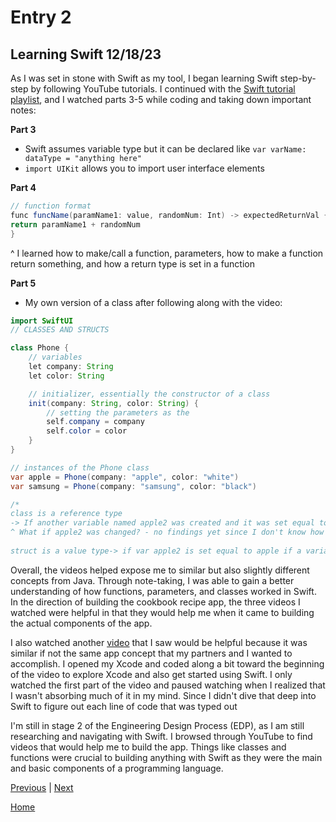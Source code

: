 # Entry 2
## Learning Swift 12/18/23

As I was set in stone with Swift as my tool, I began learning Swift step-by-step by following YouTube tutorials. I continued with the [Swift tutorial playlist](https://www.youtube.com/playlist?list=PL5PR3UyfTWvfacnfUsvNcxIiKIgidNRoW), and I watched parts 3-5 while coding and taking down important notes:

__Part 3__
* Swift assumes variable type but it can be declared like `var varName: dataType = "anything here"`
* `import UIKit` allows you to import user interface elements
  
__Part 4__
```java
// function format
func funcName(paramName1: value, randomNum: Int) -> expectedReturnVal {
return paramName1 + randomNum
}
```
^ I learned how to make/call a function, parameters, how to make a function return something, and how a return type is set in a function

__Part 5__
* My own version of a class after following along with the video:
```java
import SwiftUI
// CLASSES AND STRUCTS

class Phone {
    // variables
    let company: String
    let color: String

    // initializer, essentially the constructor of a class
    init(company: String, color: String) {
        // setting the parameters as the 
        self.company = company
        self.color = color
    }
}

// instances of the Phone class
var apple = Phone(company: "apple", color: "white")
var samsung = Phone(company: "samsung", color: "black")

/* 
class is a reference type
-> If another variable named apple2 was created and it was set equal to the variable apple, if a variable in apple changes, apple2 also changes
^ What if apple2 was changed? - no findings yet since I don't know how to change the values yet
 
struct is a value type-> if var apple2 is set equal to apple if a variable in apple changes, apple2 will not change with it as it will create a copy and so apple2 will point to a different place than apple*/
```
Overall, the videos helped expose me to similar but also slightly different concepts from Java. Through note-taking, I was able to gain a better understanding of how functions, parameters, and classes worked in Swift. In the direction of building the cookbook recipe app, the three videos I watched were helpful in that they would help me when it came to building the actual components of the app. 

I also watched another [video](https://www.youtube.com/watch?si=F1I5DG-PvTtuh2GZ&v=uSanD_pFwis&feature=youtu.be) that I saw would be helpful because it was similar if not the same app concept that my partners and I wanted to accomplish. I opened my Xcode and coded along a bit toward the beginning of the video to explore Xcode and also get started using Swift. I only watched the first part of the video and paused watching when I realized that I wasn't absorbing much of it in my mind. Since I didn't dive that deep into Swift to figure out each line of code that was typed out

I'm still in stage 2 of the Engineering Design Process (EDP), as I am still researching and navigating with Swift. I browsed through YouTube to find videos that would help me to build the app. Things like classes and functions were crucial to building anything with Swift as they were the main and basic components of a programming language. 

[Previous](entry01.md) | [Next](entry03.md)

[Home](../README.md)
